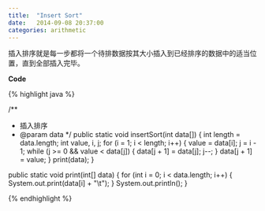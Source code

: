 ```yaml
---
title:  "Insert Sort"
date:   2014-09-08 20:37:00
categories: arithmetic
---
```


插入排序就是每一步都将一个待排数据按其大小插入到已经排序的数据中的适当位置，直到全部插入完毕。


**Code**

{% highlight java %}

/**
 * 插入排序
 * @param data
 */
public static void insertSort(int data[]) {
   int length = data.length;
   int value, i, j;
   for (i = 1; i < length; i++) {
       value = data[i];
       j = i - 1;
       while (j >= 0 && value < data[j]) {
           data[j + 1] = data[j];
           j--;
       }
       data[j + 1] = value;
   }
   print(data);
}

public static void print(int[] data) {
    for (int i = 0; i < data.length; i++) {
        System.out.print(data[i] + "\t");
    }
    System.out.println();
}

{% endhighlight %}
